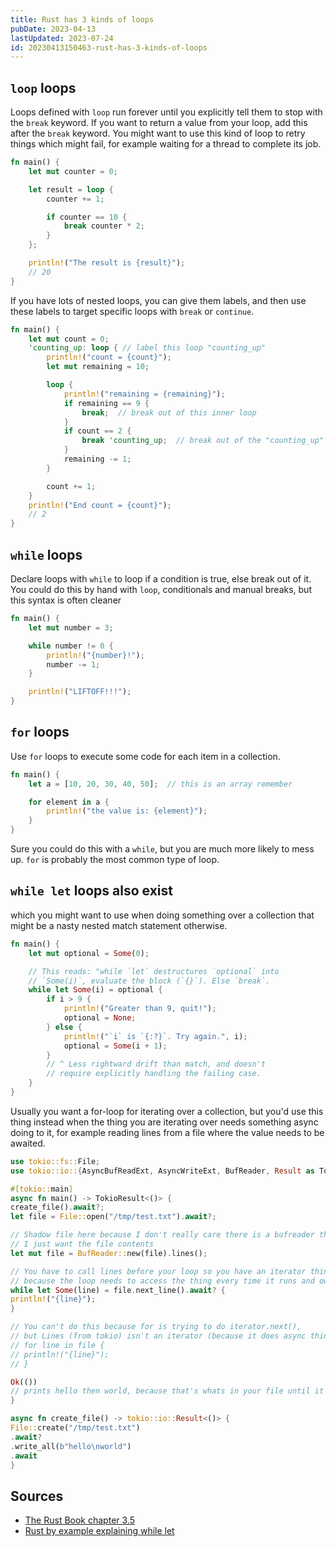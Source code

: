 ```yaml
---
title: Rust has 3 kinds of loops
pubDate: 2023-04-13
lastUpdated: 2023-07-24
id: 20230413150463-rust-has-3-kinds-of-loops
---
```


## `loop` loops

Loops defined with `loop` run forever until you explicitly tell them to stop with the `break` keyword. If you want to return a value from your loop, add this after the `break` keyword. You might want to use this kind of loop to retry things which might fail, for example waiting for a thread to complete its job.

```rust
fn main() {
    let mut counter = 0;

    let result = loop {
        counter += 1;

        if counter == 10 {
            break counter * 2;
        }
    };

    println!("The result is {result}");
    // 20
}
```

If you have lots of nested loops, you can give them labels, and then use these labels to target specific loops with `break` or `continue`.

```rust
fn main() {
    let mut count = 0;
    'counting_up: loop { // label this loop "counting_up"
        println!("count = {count}");
        let mut remaining = 10;

        loop {
            println!("remaining = {remaining}");
            if remaining == 9 {
                break;  // break out of this inner loop
            }
            if count == 2 {
                break 'counting_up;  // break out of the "counting_up" loop
            }
            remaining -= 1;
        }

        count += 1;
    }
    println!("End count = {count}");
    // 2
}
```

## `while` loops

Declare loops with `while` to loop if a condition is true, else break out of it. You could do this by hand with `loop`, conditionals and manual breaks, but this syntax is often cleaner

```rust
fn main() {
    let mut number = 3;

    while number != 0 {
        println!("{number}!");
        number -= 1;
    }

    println!("LIFTOFF!!!");
}
```

## `for` loops

Use `for` loops to execute some code for each item in a collection.

```rust
fn main() {
    let a = [10, 20, 30, 40, 50];  // this is an array remember

    for element in a {
        println!("the value is: {element}");
    }
}
```

Sure you could do this with a `while`, but you are much more likely to mess up. `for` is probably the most common type of loop.

## `while let` loops also exist

which you might want to use when doing something over a collection that might be a nasty nested match statement otherwise.

```rust
fn main() {
    let mut optional = Some(0);

    // This reads: "while `let` destructures `optional` into
    // `Some(i)`, evaluate the block (`{}`). Else `break`.
    while let Some(i) = optional {
        if i > 9 {
            println!("Greater than 9, quit!");
            optional = None;
        } else {
            println!("`i` is `{:?}`. Try again.", i);
            optional = Some(i + 1);
        }
        // ^ Less rightward drift than match, and doesn't
        // require explicitly handling the failing case.
    }
}
```

Usually you want a for-loop for iterating over a collection, but you'd use this thing instead when the thing you are iterating over needs something async doing to it, for example reading lines from a file where the value needs to be awaited.

```rust
use tokio::fs::File;
use tokio::io::{AsyncBufReadExt, AsyncWriteExt, BufReader, Result as TokioResult};

#[tokio::main]
async fn main() -> TokioResult<()> {
create_file().await?;
let file = File::open("/tmp/test.txt").await?;

// Shadow file here because I don't really care there is a bufreader thingy,
// I just want the file contents
let mut file = BufReader::new(file).lines();

// You have to call lines before your loop so you have an iterator thingy, not a BufReader,
// because the loop needs to access the thing every time it runs and ownership things
while let Some(line) = file.next_line().await? {
println!("{line}");
}

// You can't do this because for is trying to do iterator.next(),
// but Lines (from tokio) isn't an iterator (because it does async things it's a stream)
// for line in file {
// println!("{line}");
// }

Ok(())
// prints hello then world, because that's whats in your file until it runs out of lines
}

async fn create_file() -> tokio::io::Result<()> {
File::create("/tmp/test.txt")
.await?
.write_all(b"hello\nworld")
.await
}
```

## Sources

- [The Rust Book chapter 3.5](https://rust-book.cs.brown.edu/ch03-05-control-flow.html#repetition-with-loops)
- [Rust by example explaining while let](https://doc.rust-lang.org/rust-by-example/flow_control/while_let.html)

